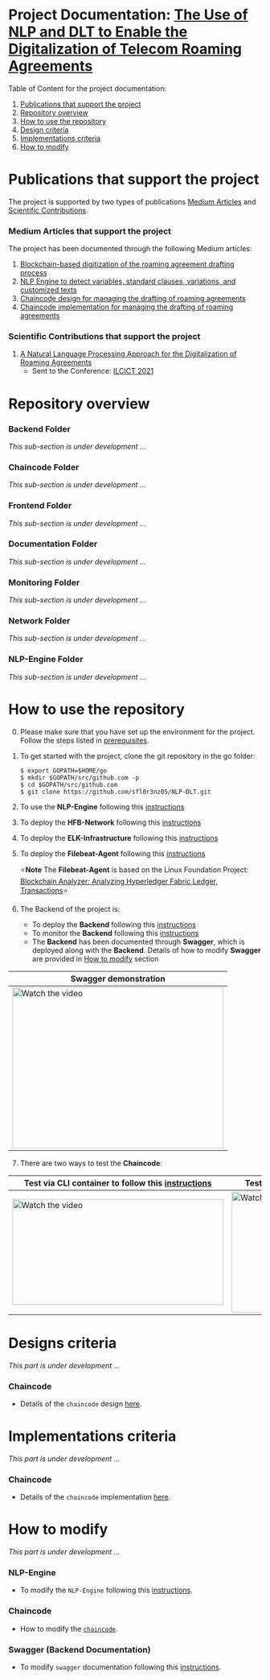 # Project Documentation: [The Use of NLP and DLT to Enable the Digitalization of Telecom Roaming Agreements](https://wiki.hyperledger.org/display/INTERN/Project+Plan%3A+The+Use+of+NLP+and+DLT+to+Enable+the+Digitalization+of+Telecom+Roaming+Agreements)
Table of Content for the project documentation:
1. [Publications that support the project](https://github.com/sfl0r3nz05/NLP-DLT/tree/sentencelvl#publications-that-support-the-project)
2. [Repository overview](https://github.com/sfl0r3nz05/nlp-dlt/tree/sentencelvl#repository-overview)
3. [How to use the repository](https://github.com/sfl0r3nz05/nlp-dlt/tree/sentencelvl#how-to-use-the-repository)
4. [Design criteria](https://github.com/sfl0r3nz05/NLP-DLT/tree/sentencelvl#designs-criteria)
4. [Implementations criteria](https://github.com/sfl0r3nz05/NLP-DLT/tree/sentencelvl#implementations-criteria)
5. [How to modify](https://github.com/sfl0r3nz05/NLP-DLT/tree/sentencelvl#how-to-modify)

# Publications that support the project
The project is supported by two types of publications [Medium Articles](https://github.com/sfl0r3nz05/NLP-DLT/tree/main#medium-articles-that-support-the-project) and [Scientific Contributions](https://github.com/sfl0r3nz05/NLP-DLT/tree/main#scientific-contributions-that-support-the-project).

### Medium Articles that support the project
The project has been documented through the following Medium articles:
1. [Blockchain-based digitization of the roaming agreement drafting process](https://medium.com/@sfl0r3nz05/blockchain-based-digitization-of-the-roaming-agreement-drafting-process-dec003923521)
2. [NLP Engine to detect variables, standard clauses, variations, and customized texts](https://medium.com/@sfl0r3nz05/nlp-engine-to-detect-variables-standard-clauses-variations-and-customized-texts-893ff9f903e5)
3. [Chaincode design for managing the drafting of roaming agreements](https://medium.com/@sfl0r3nz05/chaincode-design-for-managing-the-drafting-of-roaming-agreements-73d3ed1b3645)
4. [Chaincode implementation for managing the drafting of roaming agreements](https://medium.com/@sfl0r3nz05/chaincode-design-for-managing-the-drafting-of-roaming-agreements-73d3ed1b3645)

### Scientific Contributions that support the project
1. [A Natural Language Processing Approach for the Digitalization of Roaming Agreements]()
    - Sent to the Conference: [ILCICT 2021](https://lit.ly/en/ilcict/)

# Repository overview
### Backend Folder
*This sub-section is under development ...*
### Chaincode Folder
*This sub-section is under development ...*
### Frontend Folder
*This sub-section is under development ...*
### Documentation Folder
*This sub-section is under development ...*
### Monitoring Folder
*This sub-section is under development ...*
### Network Folder
*This sub-section is under development ...*
### NLP-Engine Folder
*This sub-section is under development ...*

# How to use the repository
0. Please make sure that you have set up the environment for the project. Follow the steps listed in [prerequisites](https://github.com/sfl0r3nz05/NLP-DLT/blob/sentencelvl/documentation/readme/prerequisites.md).

1. To get started with the project, clone the git repository in the go folder:

    ```
    $ export GOPATH=$HOME/go
    $ mkdir $GOPATH/src/github.com -p
    $ cd $GOPATH/src/github.com  
    $ git clone https://github.com/sfl0r3nz05/NLP-DLT.git
    ```

2. To use the **NLP-Engine** following this [instructions](https://github.com/sfl0r3nz05/NLP-DLT/blob/sentencelvl/documentation/readme/nlp-engine-use.md)

3. To deploy the **HFB-Network** following this [instructions](https://github.com/sfl0r3nz05/NLP-DLT/blob/sentencelvl/documentation/readme/hfb-network-use.md)

4. To deploy the **ELK-Infrastructure** following this [instructions](https://github.com/sfl0r3nz05/NLP-DLT/blob/sentencelvl/documentation/readme/elk-network-use.md)

5. To deploy the **Filebeat-Agent** following this [instructions](https://github.com/sfl0r3nz05/NLP-DLT/blob/sentencelvl/documentation/readme/filebeat-agent-use.md)

    ⭐**Note** The **Filebeat-Agent** is based on the Linux Foundation Project: [Blockchain Analyzer: Analyzing Hyperledger Fabric Ledger, Transactions](https://github.com/hyperledger-labs/blockchain-analyzer)⭐

6. The Backend of the project is:
    - To deploy the **Backend** following this [instructions](https://github.com/sfl0r3nz05/NLP-DLT/blob/sentencelvl/documentation/readme/backend-use.md)
    - To monitor the **Backend** following this [instructions](https://github.com/sfl0r3nz05/NLP-DLT/blob/sentencelvl/documentation/readme/monitoring.md)
    - The **Backend** has been documented through **Swagger**, which is deployed along with the **Backend**. Details of how to modify **Swagger** are provided in [How to modify](https://github.com/sfl0r3nz05/NLP-DLT/tree/sentencelvl#swagger-backend-documentation) section
                
| Swagger demonstration                                                                                                                                                                                        |
| ------------------------------------------------------------------------------------------------------------------------------------------------------------------------------------------------------------ |
| <a href="https://youtu.be/8MdspJhR1zA" target="_blank"><img src="https://github.com/sfl0r3nz05/NLP-DLT/blob/sentencelvl/documentation/images/Swagger.png" alt="Watch the video" width="420" height="320"><a> |

7. There are two ways to test the **Chaincode**:

| Test via CLI container to follow this [instructions](https://github.com/sfl0r3nz05/NLP-DLT/blob/sentencelvl/documentation/readme/chaincode-test-cli.md)                                                       | Test via POSTMAN tool to follow this [instructions](https://github.com/sfl0r3nz05/NLP-DLT/blob/sentencelvl/documentation/readme/chaincode-test-postman.md)                                                          |
| ------------------------------------------------------------------------------------------------------------------------------------------------------------------------------------------------------------- | ------------------------------------------------------------------------------------------------------------------------------------------------------------------------------------------------------------------- |
| <a href="https://youtu.be/KnRWKfw3oQM" target="_blank"><img src="https://github.com/sfl0r3nz05/NLP-DLT/blob/sentencelvl/documentation/images/Kibana.png" alt="Watch the video" width="420" height="210"/></a> | <a      href="https://youtu.be/xk5uwrzAaJw" target="_blank"><img src="https://github.com/sfl0r3nz05/NLP-DLT/blob/sentencelvl/documentation/images/Postman.png" alt="Watch the video" width="440" height="240"/></a> |

# Designs criteria
*This part is under development ...*

### Chaincode
- Details of the `chaincode` design [here](https://github.com/sfl0r3nz05/NLP-DLT/blob/sentencelvl/documentation/readme/chaincode-design.md).

# Implementations criteria
*This part is under development ...*

### Chaincode
- Details of the `chaincode` implementation [here](https://github.com/sfl0r3nz05/NLP-DLT/blob/sentencelvl/documentation/readme/chaincode-implementation.md).

# How to modify
*This part is under development ...*

### NLP-Engine
- To modify the `NLP-Engine` following this [instructions](https://github.com/sfl0r3nz05/NLP-DLT/blob/sentencelvl/documentation/readme/nlp-engine-edit.md).

### Chaincode
- How to modify the [`chaincode`](https://github.com/sfl0r3nz05/NLP-DLT/blob/sentencelvl/documentation/readme/chaincode-modification.md).

### Swagger (Backend Documentation)
- To modify `swagger` documentation following this [instructions](https://github.com/sfl0r3nz05/NLP-DLT/blob/sentencelvl/documentation/readme/swagger_modification.md).